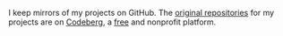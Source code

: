 I keep mirrors of my projects on GitHub. The <a href=https://codeberg.org/ryarza>original repositories</a> for my projects are on <a href=https://codeberg.org>Codeberg</a>, a <a href="https://www.gnu.org/philosophy/free-sw.html">free</a> and nonprofit platform.

